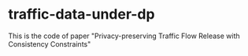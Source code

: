 # traffic-data-under-dp

This is the code of paper "Privacy-preserving Traffic Flow Release with Consistency Constraints"
